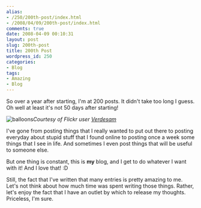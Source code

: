 ```yaml
---
alias:
- /250/200th-post/index.html
- /2008/04/09/200th-post/index.html
comments: true
date: 2008-04-09 00:10:31
layout: post
slug: 200th-post
title: 200th Post
wordpress_id: 250
categories:
- Blog
tags:
- Amazing
- Blog
---
```


So over a year after starting, I'm at 200 posts.  It didn't take too long I guess.  Oh well at least it's not 50 days after starting!



![balloons](http://farm3.static.flickr.com/2407/2398874603_33786fd172_o.jpg)_Courtesy of Flickr user [Verdesam](http://flickr.com/photos/verdesam/)_

I've gone from posting things that I really wanted to put out there to posting everyday about stupid stuff that I found online to posting once a week some things that I see in life.  And sometimes I even post things that will be useful to someone else.

But one thing is constant, this is **my** blog, and I get to do whatever I want with it!  And I love that!  :D

Still, the fact that I've written that many entries is pretty amazing to me.  Let's not think about how much time was spent writing those things.  Rather, let's enjoy the fact that I have an outlet by which to release my thoughts.  Priceless, I'm sure.
